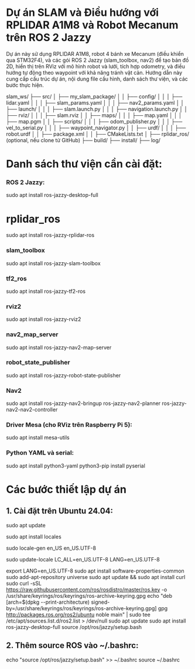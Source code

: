 # Dự án SLAM và Điều hướng với RPLIDAR A1M8 và Robot Mecanum trên ROS 2 Jazzy

Dự án này sử dụng RPLIDAR A1M8, robot 4 bánh xe Mecanum (điều khiển qua STM32F4), và các gói ROS 2 Jazzy (slam_toolbox, nav2) để tạo bản đồ 2D, hiển thị trên RViz với mô hình robot và lưới, tích hợp odometry, và điều hướng tự động theo waypoint với khả năng tránh vật cản. Hướng dẫn này cung cấp cấu trúc dự án, nội dung file cấu hình, danh sách thư viện, và các bước thực hiện.

slam_ws/
├── src/
│   ├── my_slam_package/
│   │   ├── config/
│   │   │   ├── lidar.yaml
│   │   │   ├── slam_params.yaml
│   │   │   ├── nav2_params.yaml
│   │   ├── launch/
│   │   │   ├── slam.launch.py
│   │   │   ├── navigation.launch.py
│   │   ├── rviz/
│   │   │   ├── slam.rviz
│   │   ├── maps/
│   │   │   ├── map.yaml
│   │   │   ├── map.pgm
│   │   ├── scripts/
│   │   │   ├── odom_publisher.py
│   │   │   ├── vel_to_serial.py
│   │   │   ├── waypoint_navigator.py
│   │   ├── urdf/
│   │   │   ├── robot.urdf
│   │   ├── package.xml
│   │   ├── CMakeLists.txt
│   ├── rplidar_ros/ (optional, nếu clone từ GitHub)
├── build/
├── install/
├── log/


# Danh sách thư viện cần cài đặt: 
### ROS 2 Jazzy:
sudo apt install ros-jazzy-desktop-full
# rplidar_ros
sudo apt install ros-jazzy-rplidar-ros
### slam_toolbox 
sudo apt install ros-jazzy-slam-toolbox
### tf2_ros
sudo apt install ros-jazzy-tf2-ros
### rviz2
sudo apt install ros-jazzy-rviz2
### nav2_map_server
sudo apt install ros-jazzy-nav2-map-server
### robot_state_publisher
sudo apt install ros-jazzy-robot-state-publisher
### Nav2
sudo apt install ros-jazzy-nav2-bringup ros-jazzy-nav2-planner ros-jazzy-nav2-nav2-controller
### Driver Mesa (cho RViz trên Raspberry Pi 5):
sudo apt install mesa-utils
### Python YAML và serial:
sudo apt install python3-yaml
python3-pip install pyserial

# Các bước thiết lập dự án
## 1. Cài đặt trên Ubuntu 24.04:

sudo apt update

sudo apt install locales

sudo locale-gen en_US en_US.UTF-8

sudo update-locale LC_ALL=en_US.UTF-8 LANG=en_US.UTF-8

export LANG=en_US.UTF-8
sudo apt install software-properties-common
sudo add-apt-repository universe
sudo apt update && sudo apt install curl
sudo curl -sSL https://raw.githubusercontent.com/ros/rosdistro/master/ros.key -o /usr/share/keyrings/ros/keyrings/ros-archive-keyring.gpg
echo "deb [arch=$(dpkg --print-architecture) signed-by=/usr/share/keyrings/ros/keyrings/ros-archive-keyring.gpg] gpg http://packages.ros.org/ros2/ubuntu noble main" | sudo tee /etc/apt/sources.list.d/ros2.list > /dev/null
sudo apt update
sudo apt install ros-jazzy-desktop-full
source /opt/ros/jazzy/setup.bash

## 2. Thêm source ROS vào ~/.bashrc:
echo "source /opt/ros/jazzy/setup.bash" >> ~/.bashrc
source ~/.bashrc


